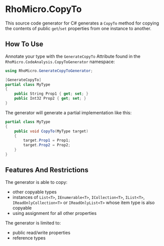 # RhoMicro.CopyTo

This source code generator for C# generates a `CopyTo` method for copying the contents of public `get`/`set` properties from one instance to another.

## How To Use

Annotate your type with the `GenerateCopyTo` Attribute found in the `RhoMicro.CodeAnalysis.CopyToGenerator` namespace:

```cs
using RhoMicro.GenerateCopyToGenerator;

[GenerateCopyTo]
partial class MyType
{
    public String Prop1 { get; set; }
    public Int32 Prop2 { get; set; }
}
```

The generator will generate a partial implementation like this:
```cs
partial class MyType
{
    public void CopyTo(MyType target)
    {
        target.Prop1 = Prop1;
        target.Prop2 = Prop2;
    }
}
```

## Features And Restrictions

The generator is able to copy:
- other copyable types
- instances of 
`List<T>`,
`IEnumerable<T>`,
`ICollection<T>`,
`IList<T>`,
`IReadOnlyCollection<T>` or
`IReadOnlyList<T>` whose item type is also copyable
- using assignment for all other properties

The generator is limited to:
- public read/write properties
- reference types